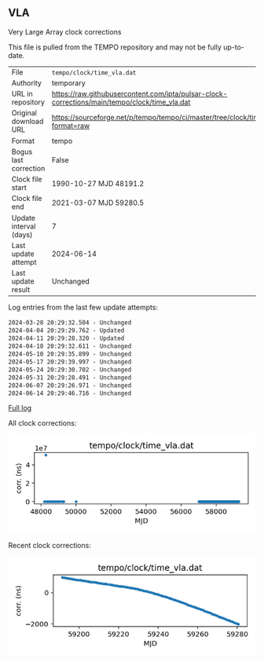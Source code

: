 
## VLA

Very Large Array clock corrections

This file is pulled from the TEMPO repository and may not be fully
up-to-date. 

|     |     |
|:--- |:--- |
| File | `tempo/clock/time_vla.dat` |
| Authority | temporary |
| URL in repository | <https://raw.githubusercontent.com/ipta/pulsar-clock-corrections/main/tempo/clock/time_vla.dat> |
| Original download URL | <https://sourceforge.net/p/tempo/tempo/ci/master/tree/clock/time_vla.dat?format=raw> |
| Format | tempo |
| Bogus last correction | False |
| Clock file start | 1990-10-27 MJD 48191.2 |
| Clock file end | 2021-03-07 MJD 59280.5 |
| Update interval (days) | 7 |
| Last update attempt | 2024-06-14 |
| Last update result | Unchanged |

Log entries from the last few update attempts:
```
2024-03-28 20:29:32.504 - Unchanged
2024-04-04 20:29:29.762 - Updated
2024-04-11 20:29:28.320 - Updated
2024-04-18 20:29:32.611 - Unchanged
2024-05-10 20:29:35.899 - Unchanged
2024-05-17 20:29:39.997 - Unchanged
2024-05-24 20:29:30.702 - Unchanged
2024-05-31 20:29:28.491 - Unchanged
2024-06-07 20:29:26.971 - Unchanged
2024-06-14 20:29:46.716 - Unchanged
```
[Full log](https://raw.githubusercontent.com/ipta/pulsar-clock-corrections/main/log/tempo/clock/time_vla.dat.log)


All clock corrections:

![plot of all clock corrections](time_vla.dat.png "All corrections")

Recent clock corrections:

![plot of recent clock corrections](time_vla.dat.short.png "Recent corrections")

